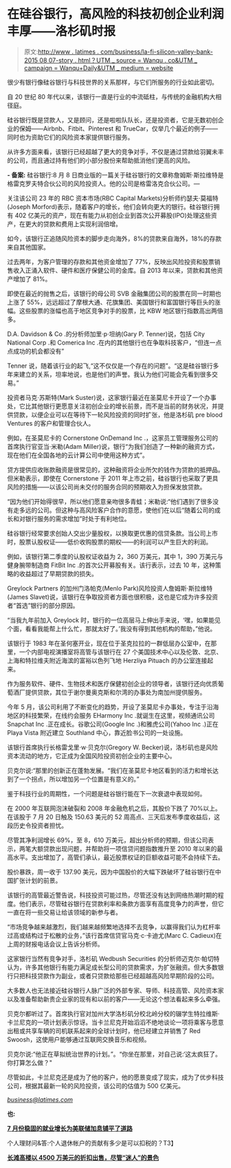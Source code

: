 # 在硅谷银行，高风险的科技初创企业利润丰厚——洛杉矶时报

> 原文:[http://www . latimes . com/business/la-fi-silicon-valley-bank-2015 08 07-story . html？UTM _ source = Wanqu . co&UTM _ campaign = Wanqu+Daily&UTM _ medium = website](http://www.latimes.com/business/la-fi-silicon-valley-bank-20150807-story.html?utm_source=wanqu.co&utm_campaign=Wanqu+Daily&utm_medium=website)

很少有银行像硅谷银行与科技世界的关系那样，与它们所服务的行业如此密切。

自 20 世纪 80 年代以来，该银行一直是行业的中流砥柱，与传统的金融机构大相径庭。

硅谷银行既是贷款人，又是顾问，还是啦啦队队长，还是投资者，它是无数初创企业的保姆——Airbnb、Fitbit、Pinterest 和 TrueCar，仅举几个最近的例子——同时也为资助它们的风险资本家提供银行服务。

从许多方面来看，该银行已经超越了更大的竞争对手，不仅是通过贷款给羽翼未丰的公司，而且通过持有他们的小部分股份来帮助抵消他们更高的风险。

**-
备案:**
硅谷银行:8 月 8 日商业版的一篇关于硅谷银行的文章称詹姆斯·斯拉维特是格雷克罗夫特合伙公司的风险投资人。他的公司是格雷洛克合伙公司。—

关注该公司 23 年的 RBC 资本市场(RBC Capital Markets)分析师约瑟夫·莫福特(Joseph Morford)表示，随着客户的增长，他们会转向更大的银行。硅谷银行拥有 402 亿美元的资产，现在有能力从初创企业到首次公开募股(IPO)处理这些资产，在更大的贷款和费用上实现利润倍增。

如今，该银行正追随风险资本的脚步走向海外，8%的贷款来自海外，18%的存款来自其他国家。

过去两年，为客户管理的存款和其他资金增加了 77%，反映出风险投资和股票销售收入正涌入软件、硬件和医疗保健公司的金库。自 2013 年以来，贷款和其他资产增加了 81%。

即使在最近的抛售之后，该银行的母公司 SVB 金融集团公司的股票在同一时期也上涨了 55%，远远超过了摩根大通、花旗集团、美国银行和富国银行等巨头的涨幅。这些股票的涨幅也高于地区竞争对手的股票，比 KBW 地区银行指数高出两倍多。

D.A. Davidson & Co .的分析师加里·p·坦纳(Gary P. Tenner)说，包括 City National Corp .和 Comerica Inc .在内的其他银行也在争取科技客户，“但连一点点成功的机会都没有”

Tenner 说，随着该行业的起飞,“这不仅仅是一个存在的问题”。“这是硅谷银行多年来建立的关系，坦率地说，也是他们的声誉。我认为他们可能会先看到很多交易。”

投资者马克·苏斯特(Mark Suster)说，这家银行最近在圣莫尼卡开设了一个办事处，它比其他银行更愿意关注初创企业的增长前景，而不是当前的财务状况，并提供贷款，以便企业可以在等待下一轮风险投资的同时扩张，他是洛杉矶 pre blood Ventures 的客户和管理合伙人。

例如，在圣莫尼卡的 Cornerstone OnDemand Inc .，这家员工管理服务公司的首席执行官亚当·米勒(Adam Miller)说，银行“为我们创造了一种新的融资方式，现在他们在全国各地的云计算公司中使用这种方式”。

贷方提供应收账款融资是很常见的，这种融资将企业所欠的钱作为贷款的抵押品。但米勒表示，即使在 Cornerstone 于 2011 年上市之前，硅谷银行也采取了更具风险的措施——以该公司尚未交付的服务合同的预期收入为担保发放贷款。

“因为他们开始得很早，所以他们愿意亲吻很多青蛙；米勒说:“他们遇到了很多没有走多远的公司。但这种与高风险客户合作的意愿，使他们在以后“随着公司的成长和对银行服务的需求增加”时处于有利地位。

硅谷银行经常要求创始人交出少量股权，以换取更优惠的信贷条款。当公司上市时，股票认股权证——低价收购股票的期权——的利润可以产生巨大的利润。

例如，该银行第二季度的认股权证收益为 2，360 万美元，其中 1，390 万美元与健身腕带制造商 FitBit Inc .的首次公开募股有关。该行表示，过去 10 年，这种策略的收益超过了早期贷款的损失。

Greylock Partners 的加州门洛帕克(Menlo Park)风险投资人詹姆斯·斯拉维特(James Slavet)说，该银行在争取投资者方面也很积极，这也是它成为许多投资者“首选”银行的部分原因。

“当我九年前加入 Greylock 时，银行的一位高层马上伸出手来说，‘嘿，如果能见个面，看看我能帮上什么忙，那就太好了。’我没有得到其他机构的帮助，”他说。

该银行于 1983 年在圣何塞开业，现在位于圣克拉拉的一群低层办公室中，在那里，一个内部电视演播室将高管与该银行在 27 个美国技术中心以及伦敦、北京、上海和特拉维夫附近海滨的富裕以色列飞地 Herzliya Pituach 的办公室连接起来。

作为服务软件、硬件、生物技术和医疗保健初创企业的领导者，该银行还向优质葡萄酒厂提供贷款，其位于谢尔曼奥克斯和尔湾的办事处为南加州提供服务。

今年 5 月，该公司利用了不断变化的趋势，开设了圣莫尼卡办事处，专注于沿海地区的科技繁荣，在线约会服务 EHarmony Inc .就诞生在这里，视频通讯公司 Snapchat Inc .正在成长。谷歌公司(Google Inc .)和雅虎公司(Yahoo Inc .)正在 Playa Vista 附近建立 Southland 中心，靠近脸书公司的一处设施。

该银行首席执行长格雷戈里·w·贝克尔(Gregory W. Becker)说，洛杉矶也是风险资本流动的地方，它正成为全国风险投资初创企业的主要中心。

贝克尔说:“那里的创新正在蓬勃发展。“我们在圣莫尼卡地区看到的活力和增长达到了一个拐点，所以增加另一个位置是有意义的。”

鉴于科技行业的周期性，一个问题是硅谷银行能在下一次衰退中表现如何。

在 2000 年互联网泡沫破裂和 2008 年金融危机之后，其股价下跌了 70%以上。在该股于 7 月 20 日触及 150.63 美元的 52 周高点、三天后发布季度收益后，这段历史令投资者担忧。

尽管其净利润增长 69%，至 8，610 万美元，超出分析师的预期，但该公司表示，两笔大额贷款出现问题，并帮助将一项信贷问题指数推升至 2010 年以来的最高水平。支出增加了，高管们承认，最近股票权证的巨额收益可能不会持续下去。

股价暴跌，周一收于 137.90 美元，因为中国股价的大幅下跌破坏了硅谷银行在中国扩张计划的前景。

该银行的高管最近警告说，科技投资可能过热，尽管还没有达到网络热潮时期的程度。他们表示，尽管硅谷银行在贷款利率和条款方面享有高度竞争力的声誉，但它一直在将一些交易让给该领域的新参与者。

“市场竞争越来越激烈，我们越来越频繁地选择不去竞争，以赢得我们认为杠杆率过高或结构过于松散的业务，”该行首席信贷官马克·c·卡迪尤(Marc C. Cadieux)在上周的财报电话会议上告诉分析师。

这家银行当然有竞争对手，洛杉矶 Wedbush Securities 的分析师迈克尔·帕切特认为，许多其他银行有能力满足成长型公司的贷款需求，为扩张融资。但大多数银行只把科技贷款作为副业，或者只贷款给那些已经超越高风险早期阶段的公司。

大多数人也无法接近硅谷银行人脉广泛的外部专家、导师、科技高管、风险资本家以及准备帮助新贵企业家的现有和以前的客户——无论这个想法看起来多么牵强。

贝克尔都听过了。首席执行官对加州大学洛杉矶分校北岭分校的辍学生特拉维斯·卡兰尼克的一项计划表示惊讶。当卡兰尼克开始滔滔不绝地谈论一项将乘客与愿意出租或共享车辆的司机联系起来的全球计划时，他已经建立并销售了 Red Swoosh，这使用户能够通过互联网交换音乐和视频。

贝克尔说:“他正在草拟统治世界的计划。”。“你坐在那里，对自己说:‘这太疯狂了。你打算怎么做？"

尽管如此，卡兰尼克还是成为了他的客户，他的愿景变成了现实，成为了优步科技公司，根据其最新一轮的风险投资，该公司的估值为 500 亿美元。

*business@latimes.com*

**也:**

**[7 月份稳固的就业增长为美联储加息铺平了道路](https://www.latimes.com/business/la-fi-jobs-report-20150807-story.html)**

个人理财问&答:个人退休帐户的贡献有多少是可以扣税的？T3】

**[长滩高楼以 4500 万美元的折扣出售，尽管“迷人”的景色](https://www.latimes.com/business/realestate/la-fi-0808-long-beach-trade-center-20150808-story.html)**